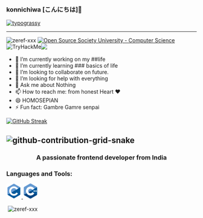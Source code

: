 ### konnichiwa [こんにちは]👋
<a href="https://github.com/kawarimidoll/typograssy">
        <img alt="typograssy" src="https://typograssy.deno.dev/api?text=%E3%81%93%E3%82%93%E3%81%AB%E3%81%A1%E3%81%AF&l0=none&l1=82d9d0&l2=027353&l3=038c4c&l4=01402e&bg=none&frame=none&speed=100&comment=">
 
</a>
<hr> 
 
<img src="https://komarev.com/ghpvc/?username=zeref-xxx&label=Profile%20views&color=0e75b6&style=flat" alt="zeref-xxx" /> 
 <a href="https://github.com/ossu/computer-science">
 <img alt="Open Source Society University - Computer Science" src="https://img.shields.io/badge/OSSU-computer--science-blue.svg">
 </a>
  <img src="https://tryhackme-badges.s3.amazonaws.com/luciferX.png" alt="TryHackMe" align="left"  />
    
  <!--<img src="https://www.tierragamer.com/wp-content/uploads/2020/01/konnichiwa.gif" alt="TryHackMe" float ="left"/>
  -->
 <div  >
    <img src="https://media.tenor.com/rH0jFMF5z3AAAAAC/kirito-sao.gif" width="300px">
</div>
 
 <!--- <h3 align="left">Support:</h3>
 - <p><a href="https://www.buymeacoffee.com/zerefxxx"> <img align="left" src="https://cdn.buymeacoffee.com/buttons/v2/default-yellow.png" height="50" width="210" alt="https://www.buymeacoffee.com/zerefxxx" /></a></p><br><br>
<hr/>
 -->
- 🔭 I’m currently working on my ##life
- 🌱 I’m currently learning ### basics of life
- 👯 I’m looking to collaborate on future.
- 🤔 I’m looking for help with everything
- 💬 Ask me about Nothing
- 📫 How to reach me: from honest Heart ♥ 
- 😄 HOMOSEPIAN
- ⚡ Fun fact: Gambre Gamre  senpai

 [![GitHub Streak](https://github-readme-streak-stats.herokuapp.com?user=Zeref-XXX&theme=dark&hide_border=true)](https://git.io/streak-stats)

<!--<img align="center" src="https://github-readme-streak-stats.herokuapp.com/?user=zeref-xxx&" alt="zeref-xxx" /> -->
 
![github-contribution-grid-snake](https://user-images.githubusercontent.com/72185317/177186178-6f9df25d-d2e5-4de4-aa86-eeaa26e8e59c.svg)
-----------------------------------------------------------------------------------------------------------------------------------------------------------------

<h3 align="center">A passionate frontend developer from India</h3>

<p align="left"> </p>

<h3 align="left">Languages and Tools:</h3>
<p align="left"> 
 <a href="https://www.cprogramming.com/" target="_blank" rel="noreferrer"> 
 <img src="https://raw.githubusercontent.com/devicons/devicon/master/icons/c/c-original.svg" alt="c" width="40" height="40"/> </a> <a href="https://www.w3schools.com/cpp/" target="_blank" rel="noreferrer">
 <img src="https://raw.githubusercontent.com/devicons/devicon/master/icons/cplusplus/cplusplus-original.svg" alt="cplusplus" width="40" height="40"/> </a> 
</p>

<!-- <p><img align="left" src="https://github-readme-stats.vercel.app/api/top-langs?username=zeref-xxx&show_icons=true&locale=en&layout=compact" alt="zeref-xxx" /></p>-->

<p>&nbsp;<img align="center" src="https://github-readme-stats.vercel.app/api?username=zeref-xxx&show_icons=true&locale=en" alt="zeref-xxx" /></p>


